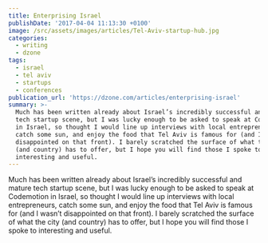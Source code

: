```yaml
---
title: Enterprising Israel
publishDate: '2017-04-04 11:13:30 +0100'
image: /src/assets/images/articles/Tel-Aviv-startup-hub.jpg
categories:
  - writing
  - dzone
tags:
  - israel
  - tel aviv
  - startups
  - conferences
publication_url: 'https://dzone.com/articles/enterprising-israel'
summary: >-
  Much has been written already about Israel’s incredibly successful and mature
  tech startup scene, but I was lucky enough to be asked to speak at Codemotion
  in Israel, so thought I would line up interviews with local entrepreneurs,
  catch some sun, and enjoy the food that Tel Aviv is famous for (and I wasn’t
  disappointed on that front). I barely scratched the surface of what the city
  (and country) has to offer, but I hope you will find those I spoke to
  interesting and useful.
---
```


Much has been written already about Israel’s incredibly successful and mature tech startup scene, but I was lucky enough to be asked to speak at Codemotion in Israel, so thought I would line up interviews with local entrepreneurs, catch some sun, and enjoy the food that Tel Aviv is famous for (and I wasn’t disappointed on that front). I barely scratched the surface of what the city (and country) has to offer, but I hope you will find those I spoke to interesting and useful.
